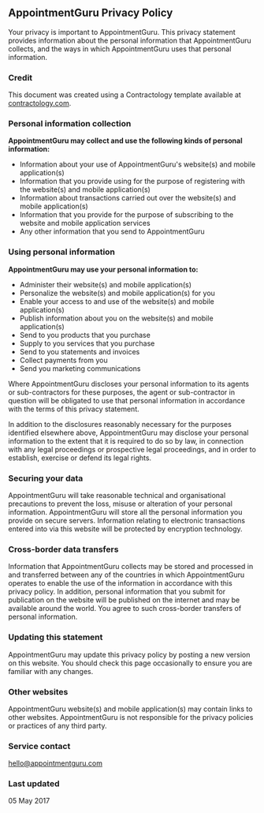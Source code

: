## AppointmentGuru Privacy Policy

Your privacy is important to AppointmentGuru. This privacy statement provides information about the personal information that AppointmentGuru collects, and the ways in which AppointmentGuru uses that personal information.

### Credit

This document was created using a Contractology template available at [contractology.com](http://www.contractology.com).

### Personal information collection

**AppointmentGuru may collect and use the following kinds of personal information:**

* Information about your use of AppointmentGuru's website(s) and mobile application(s)
* Information that you provide using for the purpose of registering with the website(s) and mobile application(s)
* Information about transactions carried out over the website(s) and mobile application(s)
* Information that you provide for the purpose of subscribing to the website and mobile application services
* Any other information that you send to AppointmentGuru


### Using personal information

**AppointmentGuru may use your personal information to:**

* Administer their website(s) and mobile application(s)
* Personalize the website(s) and mobile application(s) for you
* Enable your access to and use of the website(s) and mobile application(s)
* Publish information about you on the website(s) and mobile application(s)
* Send to you products that you purchase
* Supply to you services that you purchase
* Send to you statements and invoices
* Collect payments from you
* Send you marketing communications


Where AppointmentGuru discloses your personal information to its agents or sub-contractors for these purposes, the agent or sub-contractor in question will be obligated to use that personal information in accordance with the terms of this privacy statement.

In addition to the disclosures reasonably necessary for the purposes identified elsewhere above, AppointmentGuru may disclose your personal information to the extent that it is required to do so by law, in connection with any legal proceedings or prospective legal proceedings, and in order to establish, exercise or defend its legal rights.

### Securing your data

AppointmentGuru will take reasonable technical and organisational precautions to prevent the loss, misuse or alteration of your personal information. AppointmentGuru will store all the personal information you provide on secure servers. Information relating to electronic transactions entered into via this website will be protected by encryption technology.

### Cross-border data transfers

Information that AppointmentGuru collects may be stored and processed in and transferred between any of the countries in which AppointmentGuru operates to enable the use of the information in accordance with this privacy policy. In addition, personal information that you submit for publication on the website will be published on the internet and may be available around the world. You agree to such cross-border transfers of personal information.

### Updating this statement

AppointmentGuru may update this privacy policy by posting a new version on this website. You should check this page occasionally to ensure you are familiar with any changes.

### Other websites

AppointmentGuru website(s) and mobile application(s) may contain links to other websites. AppointmentGuru is not responsible for the privacy policies or practices of any third party.

### Service contact

hello@appointmentguru.com

### Last updated

05 May 2017

